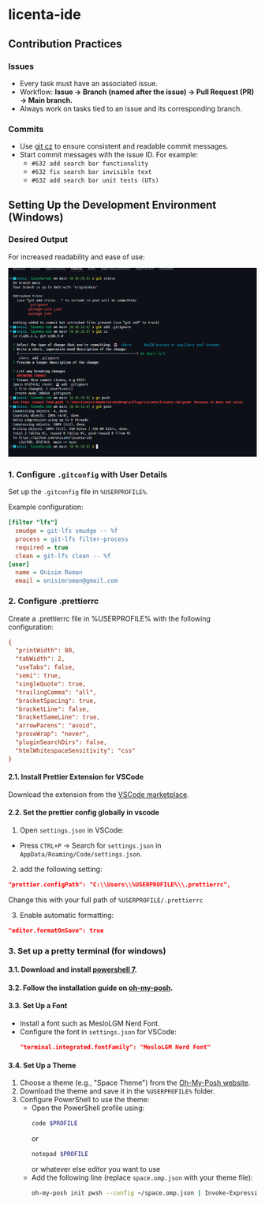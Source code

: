 # licenta-ide

## Contribution Practices

### Issues

- Every task must have an associated issue.
- Workflow: **Issue → Branch (named after the issue) → Pull Request (PR) → Main branch.**
- Always work on tasks tied to an issue and its corresponding branch.

### Commits

- Use [git cz](https://www.npmjs.com/package/git-cz) to ensure consistent and readable commit messages.
- Start commit messages with the issue ID. For example:
  - `#632 add search bar functionality`
  - `#632 fix search bar invisible text`
  - `#632 add search bar unit tests (UTs)`

## Setting Up the Development Environment (Windows)

### Desired Output

For increased readability and ease of use:

![alt text](desired_dev_env_look.png)

### 1. Configure `.gitconfig` with User Details

Set up the `.gitconfig` file in `%USERPROFILE%`.

Example configuration:

```ini
[filter "lfs"]
  smudge = git-lfs smudge -- %f
  process = git-lfs filter-process
  required = true
  clean = git-lfs clean -- %f
[user]
  name = Onisim Roman
  email = onisimroman@gmail.com
```

### 2. Configure .prettierrc

Create a .prettierrc file in %USERPROFILE% with the following configuration:

```ini
{
  "printWidth": 80,
  "tabWidth": 2,
  "useTabs": false,
  "semi": true,
  "singleQuote": true,
  "trailingComma": "all",
  "bracketSpacing": true,
  "bracketLine": false,
  "bracketSameLine": true,
  "arrowParens": "avoid",
  "proseWrap": "never",
  "pluginSearchDirs": false,
  "htmlWhitespaceSensitivity": "css"
}
```

#### 2.1. Install Prettier Extension for VSCode

Download the extension from the [VSCode marketplace](https://marketplace.visualstudio.com/items?itemName=esbenp.prettier-vscode).

#### 2.2. Set the prettier config globally in vscode

1. Open `settings.json` in VSCode:

- Press `CTRL+P` → Search for `settings.json` in `AppData/Roaming/Code/settings.json`.

2. add the following setting:

```json
"prettier.configPath": "C:\\Users\\%USERPROFILE%\\.prettierrc",
```

Change this with your full path of `%USERPROFILE/.prettierrc`

3. Enable automatic formatting:

```json
"editor.formatOnSave": true
```

### 3. Set up a pretty terminal (for windows)

#### 3.1. Download and install [powershell 7](https://github.com/PowerShell/PowerShell).

#### 3.2. Follow the installation guide on [oh-my-posh](https://ohmyposh.dev/docs/installation/windows).

#### 3.3. Set Up a Font

- Install a font such as MesloLGM Nerd Font.
- Configure the font in `settings.json` for VSCode:
  ```json
  "terminal.integrated.fontFamily": "MesloLGM Nerd Font"
  ```

#### 3.4. Set Up a Theme

1. Choose a theme (e.g., "Space Theme") from the [Oh-My-Posh website](https://ohmyposh.dev).
2. Download the theme and save it in the `%USERPROFILE%` folder.
3. Configure PowerShell to use the theme:
   - Open the PowerShell profile using:
     ```bash
     code $PROFILE
     ```
     or
     ```bash
     notepad $PROFILE
     ```
     or whatever else editor you want to use
   - Add the following line (replace `space.omp.json` with your theme file):
     ```bash
     oh-my-posh init pwsh --config ~/space.omp.json | Invoke-Expression
     ```
